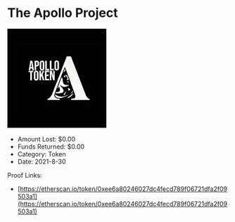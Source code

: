 # The Apollo Project
![The Apollo Project](/rektimages/The-Apollo-Project.png)
- Amount Lost: $0.00
- Funds Returned: $0.00
- Category: Token
- Date: 2021-8-30



Proof Links:
- [https://etherscan.io/token/0xee6a80246027dc4fecd789f06721dfa2f09503a1](https://etherscan.io/token/0xee6a80246027dc4fecd789f06721dfa2f09503a1)


